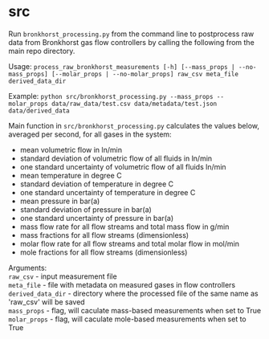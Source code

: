 # src

Run `bronkhorst_processing.py` from the command line to postprocess raw data from Bronkhorst gas flow controllers by calling the following from the main repo directory.

Usage:
`
    process_raw_bronkhorst_measurements [-h] [--mass_props | --no-mass_props] [--molar_props | --no-molar_props] raw_csv meta_file derived_data_dir
`

Example:
`
    python src/bronkhorst_processing.py --mass_props --molar_props data/raw_data/test.csv data/metadata/test.json data/derived_data
`

Main function in `src/bronkhorst_processing.py` calculates the values below, averaged per second, for all gases in the system:  
- mean volumetric flow in ln/min
- standard deviation of volumetric flow of all fluids in ln/min
- one standard uncertainty of volumetric flow of all fluids ln/min
- mean temperature in degree C
- standard deviation of temperature in degree C
- one standard uncertainty of temperature in degree C
- mean pressure in bar(a)
- standard deviation of pressure in bar(a)
- one standard uncertainty of pressure in bar(a)
- mass flow rate for all flow streams and total mass flow in g/min
- mass fractions for all flow streams (dimensionless)
- molar flow rate for all flow streams and total molar flow in mol/min
- mole fractions for all flow streams (dimensionless)

Arguments:  
    `raw_csv` - input measurement file  
    `meta_file` - file with metadata on measured gases in flow controllers  
    `derived_data_dir` - directory where the processed file of the same name as 'raw_csv' will be saved  
    `mass_props` - flag, will caculate mass-based measurements when set to True  
    `molar_props` - flag, will caculate mole-based measurements when set to True

